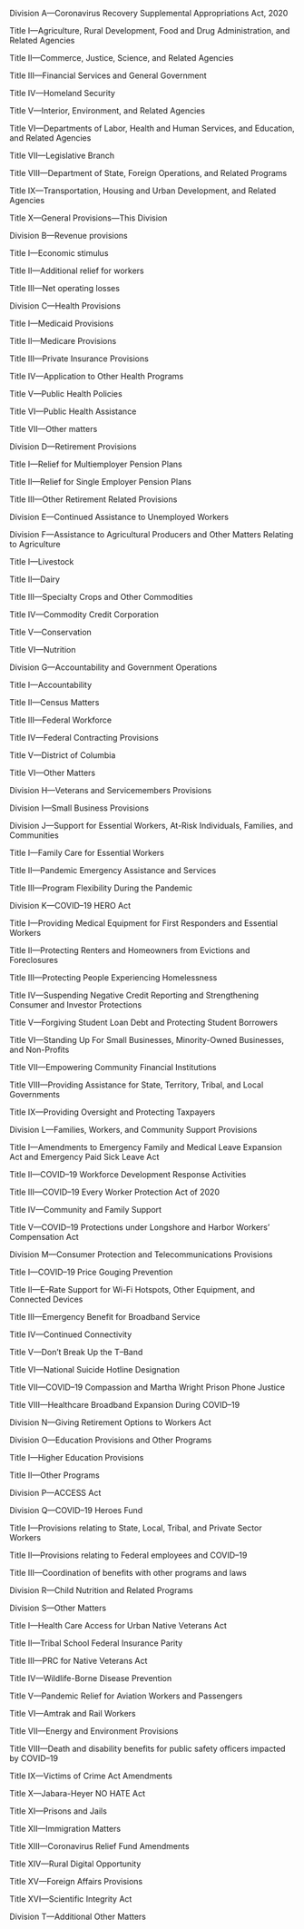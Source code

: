 Division A—Coronavirus Recovery Supplemental Appropriations Act, 2020

Title I—Agriculture, Rural Development, Food and Drug Administration, and Related Agencies

Title II—Commerce, Justice, Science, and Related Agencies

Title III—Financial Services and General Government

Title IV—Homeland Security

Title V—Interior, Environment, and Related Agencies

Title VI—Departments of Labor, Health and Human Services, and Education, and Related Agencies

Title VII—Legislative Branch

Title VIII—Department of State, Foreign Operations, and Related Programs

Title IX—Transportation, Housing and Urban Development, and Related Agencies

Title X—General Provisions—This Division

Division B—Revenue provisions

Title I—Economic stimulus

Title II—Additional relief for workers

Title III—Net operating losses

Division C—Health Provisions

Title I—Medicaid Provisions

Title II—Medicare Provisions

Title III—Private Insurance Provisions

Title IV—Application to Other Health Programs

Title V—Public Health Policies

Title VI—Public Health Assistance

Title VII—Other matters

Division D—Retirement Provisions

Title I—Relief for Multiemployer Pension Plans

Title II—Relief for Single Employer Pension Plans

Title III—Other Retirement Related Provisions

Division E—Continued Assistance to Unemployed Workers

Division F—Assistance to Agricultural Producers and Other Matters Relating to Agriculture

Title I—Livestock

Title II—Dairy

Title III—Specialty Crops and Other Commodities

Title IV—Commodity Credit Corporation

Title V—Conservation

Title VI—Nutrition

Division G—Accountability and Government Operations

Title I—Accountability

Title II—Census Matters

Title III—Federal Workforce

Title IV—Federal Contracting Provisions

Title V—District of Columbia

Title VI—Other Matters

Division H—Veterans and Servicemembers Provisions

Division I—Small Business Provisions

Division J—Support for Essential Workers, At-Risk Individuals, Families, and Communities

Title I—Family Care for Essential Workers

Title II—Pandemic Emergency Assistance and Services

Title III—Program Flexibility During the Pandemic

Division K—COVID–19 HERO Act

Title I—Providing Medical Equipment for First Responders and Essential Workers

Title II—Protecting Renters and Homeowners from Evictions and Foreclosures

Title III—Protecting People Experiencing Homelessness

Title IV—Suspending Negative Credit Reporting and Strengthening Consumer and Investor Protections

Title V—Forgiving Student Loan Debt and Protecting Student Borrowers

Title VI—Standing Up For Small Businesses, Minority-Owned Businesses, and Non-Profits

Title VII—Empowering Community Financial Institutions

Title VIII—Providing Assistance for State, Territory, Tribal, and Local Governments

Title IX—Providing Oversight and Protecting Taxpayers

Division L—Families, Workers, and Community Support Provisions

Title I—Amendments to Emergency Family and Medical Leave Expansion Act and Emergency Paid Sick Leave Act

Title II—COVID–19 Workforce Development Response Activities

Title III—COVID–19 Every Worker Protection Act of 2020

Title IV—Community and Family Support

Title V—COVID–19 Protections under Longshore and Harbor Workers’ Compensation Act

Division M—Consumer Protection and Telecommunications Provisions

Title I—COVID–19 Price Gouging Prevention

Title II—E–Rate Support for Wi-Fi Hotspots, Other Equipment, and Connected Devices

Title III—Emergency Benefit for Broadband Service

Title IV—Continued Connectivity

Title V—Don’t Break Up the T–Band

Title VI—National Suicide Hotline Designation

Title VII—COVID–19 Compassion and Martha Wright Prison Phone Justice

Title VIII—Healthcare Broadband Expansion During COVID–19

Division N—Giving Retirement Options to Workers Act

Division O—Education Provisions and Other Programs

Title I—Higher Education Provisions

Title II—Other Programs

Division P—ACCESS Act

Division Q—COVID–19 Heroes Fund

Title I—Provisions relating to State, Local, Tribal, and Private Sector Workers

Title II—Provisions relating to Federal employees and COVID–19

Title III—Coordination of benefits with other programs and laws

Division R—Child Nutrition and Related Programs

Division S—Other Matters

Title I—Health Care Access for Urban Native Veterans Act

Title II—Tribal School Federal Insurance Parity

Title III—PRC for Native Veterans Act

Title IV—Wildlife-Borne Disease Prevention

Title V—Pandemic Relief for Aviation Workers and Passengers

Title VI—Amtrak and Rail Workers

Title VII—Energy and Environment Provisions

Title VIII—Death and disability benefits for public safety officers impacted by COVID–19

Title IX—Victims of Crime Act Amendments

Title X—Jabara-Heyer NO HATE Act

Title XI—Prisons and Jails

Title XII—Immigration Matters

Title XIII—Coronavirus Relief Fund Amendments

Title XIV—Rural Digital Opportunity

Title XV—Foreign Affairs Provisions

Title XVI—Scientific Integrity Act

Division T—Additional Other Matters
